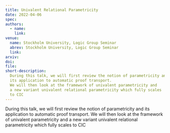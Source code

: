 ```yaml
---
title: Univalent Relational Parametricity
date: 2022-04-06
spec:
authors:
  - name:
    link:
venue:
  name: Stockholm University, Logic Group Seminar
  abrev: Stockholm University, Logic Group Seminar
  link:
arxiv:
doi:
file:
short-description:
  During this talk, we will first review the notion of parametricity and
  its application to automatic proof transport.
  We will then look at the framework of univalent parametricity and
  a new variant univalent relational parametricity which fully scales
  to CIC
---
```


During this talk, we will first review the notion of parametricity and
its application to automatic proof transport.
We will then look at the framework of univalent parametricity and
a new variant univalent relational parametricity which fully scales
to CIC